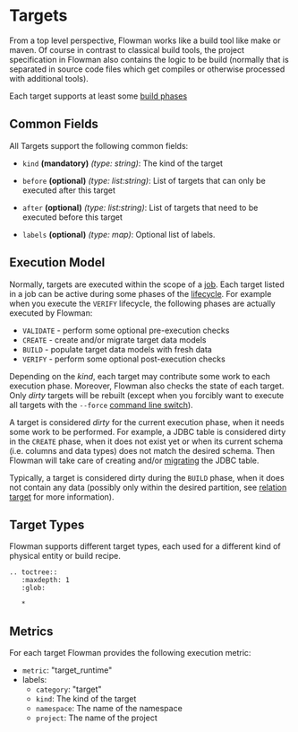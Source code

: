 # Targets

From a top level perspective, Flowman works like a build tool like make or maven. Of course in contrast to classical
build tools, the project specification in Flowman also contains the logic to be build (normally that is separated
in source code files which get compiles or otherwise processed with additional tools).

Each target supports at least some [build phases](../../concepts/lifecycle.md)

## Common Fields

All Targets support the following common fields:

* `kind` **(mandatory)** *(type: string)*: The kind of the target

* `before` **(optional)** *(type: list:string)*: List of targets that can only be executed after this target

* `after` **(optional)** *(type: list:string)*: List of targets that need to be executed before this target

* `labels` **(optional)** *(type: map)*: Optional list of labels.


## Execution Model

Normally, targets are executed within the scope of a [job](../job/index.md). Each target listed in a job can be
active during some phases of the [lifecycle](../../concepts/lifecycle.md). For example when you execute the
`VERIFY` lifecycle, the following phases are actually executed by Flowman:
* `VALIDATE` - perform some optional pre-execution checks
* `CREATE` - create and/or migrate target data models
* `BUILD` - populate target data models with fresh data
* `VERIFY` - perform some optional post-execution checks

Depending on the *kind*, each target may contribute some work to each execution phase. Moreover, Flowman also checks
the state of each target. Only *dirty* targets will be rebuilt (except when you forcibly want to execute all targets
with the `--force` [command line switch](../../cli/flowexec/job.md)). 

A target is considered *dirty* for the current execution phase, when it needs some work to be performed. For example,
a JDBC table is considered dirty in the `CREATE` phase, when it does not exist yet or when its current schema 
(i.e. columns and data types) does not match the desired schema. Then Flowman will take care of creating and/or
[migrating](../../concepts/migrations.md) the JDBC table.

Typically, a target is considered dirty during the `BUILD` phase, when it does not contain any data (possibly only 
within the desired partition, see [relation target](relation.md) for more information).


## Target Types
Flowman supports different target types, each used for a different kind of physical entity or build recipe.

```eval_rst
.. toctree::
   :maxdepth: 1
   :glob:

   *
```

## Metrics

For each target Flowman provides the following execution metric:
* `metric`: "target_runtime"
* labels: 
  * `category`: "target"
  * `kind`: The kind of the target
  * `namespace`: The name of the namespace
  * `project`: The name of the project 
